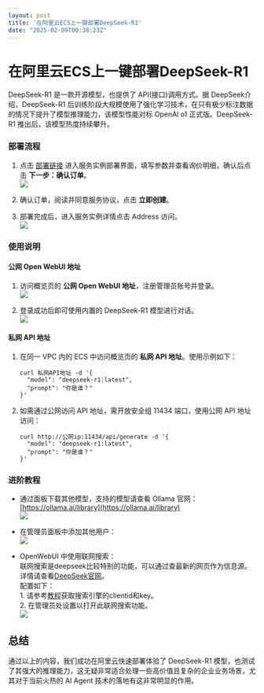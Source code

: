 ```yaml
---
layout: post
title: '在阿里云ECS上一键部署DeepSeek-R1'
date: "2025-02-09T00:38:23Z"
---
```

在阿里云ECS上一键部署DeepSeek-R1
=======================

DeepSeek-R1 是一款开源模型，也提供了 API(接口)调用方式。据 DeepSeek介绍，DeepSeek-R1 后训练阶段大规模使用了强化学习技术，在只有极少标注数据的情况下提升了模型推理能力，该模型性能对标 OpenAl o1 正式版。DeepSeek-R1 推出后，该模型热度持续攀升。

### 部署流程

1.  点击 [部署链接](https://computenest.console.aliyun.com/service/instance/create/cn-hangzhou?type=user&ServiceName=DeepSeek%E7%A4%BE%E5%8C%BA%E7%89%88) 进入服务实例部署界面，填写参数并查看询价明细，确认后点击 **下一步：确认订单**。  
    ![](https://intranetproxy.alipay.com/skylark/lark/0/2025/jpeg/180040/1738923057304-f2f9447b-d5a1-429b-9bb7-bb0fab35675d.jpeg)
    
2.  确认订单，阅读并同意服务协议，点击 **立即创建**。
    
3.  部署完成后，进入服务实例详情点击 Address 访问。  
    ![](https://intranetproxy.alipay.com/skylark/lark/0/2025/jpeg/180040/1738923088801-b9d9cc4d-7cb9-484f-8981-37a289b41887.jpeg)
    

### 使用说明

#### 公网 Open WebUI 地址

1.  访问概览页的 **公网 Open WebUI 地址**，注册管理员账号并登录。  
    ![](https://intranetproxy.alipay.com/skylark/lark/0/2025/jpeg/180040/1738923108198-3848b4c9-9530-4a0f-bd1a-3cb716683142.jpeg)
    
2.  登录成功后即可使用内置的 DeepSeek-R1 模型进行对话。  
    ![](https://intranetproxy.alipay.com/skylark/lark/0/2025/jpeg/180040/1738923132296-1696e9b6-dc80-4a0b-96d1-800b87e9b455.jpeg)
    

#### 私网 API 地址

1.  在同一 VPC 内的 ECS 中访问概览页的 **私网 API 地址**。使用示例如下：
    
        curl 私网API地址 -d '{
          "model": "deepseek-r1:latest",
          "prompt": "你是谁？"
        }'
        
    
2.  如需通过公网访问 API 地址，需开放安全组 11434 端口，使用公网 API 地址访问：
    
        curl http://公网ip:11434/api/generate -d '{
          "model": "deepseek-r1:latest",
          "prompt": "你是谁？"
        }'
        
    

### 进阶教程

*   通过面板下载其他模型，支持的模型请查看 Ollama 官网：[https://ollama.ai/library](https://ollama.ai/library)  
    ![](https://intranetproxy.alipay.com/skylark/lark/0/2025/jpeg/180040/1738923236850-415c1b86-0deb-4d48-ab2e-e7253c40fbd2.jpeg)
    
*   在管理员面板中添加其他用户：  
    ![](https://intranetproxy.alipay.com/skylark/lark/0/2025/jpeg/180040/1738923255443-bc78c034-ca61-4aff-8a39-233549ce40d7.jpeg)
    
*   OpenWebUI 中使用联网搜索：  
    联网搜索是deepseek比较特别的功能，可以通过查最新的网页作为信息源。详情请查看[DeepSeek官网](https://api-docs.deepseek.com/zh-cn/news/news1210)。  
    配置如下：  
    1\. 请参考[教程](https://blog.csdn.net/whatday/article/details/113750998)获取搜索引擎的clientid和key。  
    2\. 在管理员处设置以打开此联网搜索功能。  
    ![](https://intranetproxy.alipay.com/skylark/lark/0/2025/png/180040/1738923454800-bf08d266-73be-441f-9f6a-da8250a097d0.png)
    

总结
--

通过以上的内容，我们成功在阿里云快速部署体验了 DeepSeek-R1 模型，也测试了其强大的推理能力，这无疑非常适合处理一些高价值且复杂的企业业务场景，尤其对于当前火热的 AI Agent 技术的落地有这非常明显的作用。